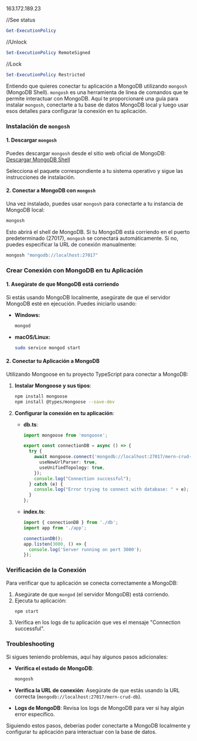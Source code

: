 163.172.189.23

//See status
   ```powershell
   Get-ExecutionPolicy
   ```

//Unlock
   ```powershell
   Set-ExecutionPolicy RemoteSigned
   ```

//Lock
   ```powershell
   Set-ExecutionPolicy Restricted
   ```


Entiendo que quieres conectar tu aplicación a MongoDB utilizando `mongosh` (MongoDB Shell). `mongosh` es una herramienta de línea de comandos que te permite interactuar con MongoDB. Aquí te proporcionaré una guía para instalar `mongosh`, conectarte a tu base de datos MongoDB local y luego usar esos detalles para configurar la conexión en tu aplicación.

### Instalación de `mongosh`

#### 1. Descargar `mongosh`

Puedes descargar `mongosh` desde el sitio web oficial de MongoDB: [Descargar MongoDB Shell](https://www.mongodb.com/try/download/shell)

Selecciona el paquete correspondiente a tu sistema operativo y sigue las instrucciones de instalación.

#### 2. Conectar a MongoDB con `mongosh`

Una vez instalado, puedes usar `mongosh` para conectarte a tu instancia de MongoDB local:

```sh
mongosh
```

Esto abrirá el shell de MongoDB. Si tu MongoDB está corriendo en el puerto predeterminado (27017), `mongosh` se conectará automáticamente. Si no, puedes especificar la URL de conexión manualmente:

```sh
mongosh "mongodb://localhost:27017"
```

### Crear Conexión con MongoDB en tu Aplicación

#### 1. Asegúrate de que MongoDB está corriendo

Si estás usando MongoDB localmente, asegúrate de que el servidor MongoDB esté en ejecución. Puedes iniciarlo usando:

- **Windows:**
  ```sh
  mongod
  ```

- **macOS/Linux:**
  ```sh
  sudo service mongod start
  ```

#### 2. Conectar tu Aplicación a MongoDB

Utilizando Mongoose en tu proyecto TypeScript para conectar a MongoDB:

1. **Instalar Mongoose y sus tipos**:

   ```sh
   npm install mongoose
   npm install @types/mongoose --save-dev
   ```

2. **Configurar la conexión en tu aplicación**:

   - **db.ts**:
     ```typescript
     import mongoose from 'mongoose';

     export const connectionDB = async () => {
       try {
         await mongoose.connect('mongodb://localhost:27017/mern-crud-db', {
           useNewUrlParser: true,
           useUnifiedTopology: true,
         });
         console.log("Connection successful");
       } catch (e) {
         console.log("Error trying to connect with database: " + e);
       }
     };
     ```

   - **index.ts**:
     ```typescript
     import { connectionDB } from './db';
     import app from './app';

     connectionDB();
     app.listen(3000, () => {
       console.log('Server running on port 3000');
     });
     ```

### Verificación de la Conexión

Para verificar que tu aplicación se conecta correctamente a MongoDB:

1. Asegúrate de que `mongod` (el servidor MongoDB) está corriendo.
2. Ejecuta tu aplicación:
   ```sh
   npm start
   ```
3. Verifica en los logs de tu aplicación que ves el mensaje "Connection successful".

### Troubleshooting

Si sigues teniendo problemas, aquí hay algunos pasos adicionales:

- **Verifica el estado de MongoDB**:
  ```sh
  mongosh
  ```

- **Verifica la URL de conexión**: Asegúrate de que estás usando la URL correcta (`mongodb://localhost:27017/mern-crud-db`).

- **Logs de MongoDB**: Revisa los logs de MongoDB para ver si hay algún error específico.

Siguiendo estos pasos, deberías poder conectarte a MongoDB localmente y configurar tu aplicación para interactuar con la base de datos.